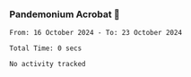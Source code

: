 ### Pandemonium Acrobat 🤸

<!--START_SECTION:waka-->

```all_time
From: 16 October 2024 - To: 23 October 2024

Total Time: 0 secs

No activity tracked
```

<!--END_SECTION:waka-->
